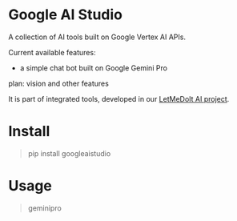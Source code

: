 # Google AI Studio

A collection of AI tools built on Google Vertex AI APIs.

Current available features:

* a simple chat bot built on Google Gemini Pro

plan: vision and other features

It is part of integrated tools, developed in our [LetMeDoIt AI project](https://github.com/eliranwong/letmedoit).

# Install

> pip install googleaistudio

# Usage

> geminipro
